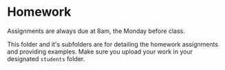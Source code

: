 # Homework

Assignments are always due at 8am, the Monday before class.

This folder and it's subfolders are for detailing the homework assignments and providing examples. Make sure you upload your work in your designated `students` folder.
